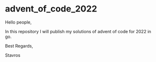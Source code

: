# advent_of_code_2022

Hello people,

In this repository I will publish my solutions of advent of code for 2022 in go. 

Best Regards,

Stavros
